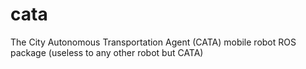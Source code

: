 cata
====

The City Autonomous Transportation Agent (CATA) mobile robot ROS package (useless to any other robot but CATA)
